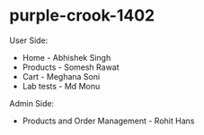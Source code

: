 # purple-crook-1402

User Side:

- Home - Abhishek Singh
- Products - Somesh Rawat
- Cart - Meghana Soni
- Lab tests - Md Monu

Admin Side:

- Products and Order Management - Rohit Hans
